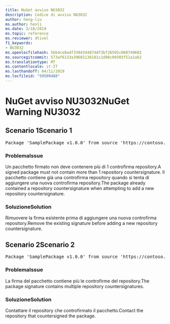 ```yaml
---
title: NuGet avviso NU3032
description: Codice di avviso NU3032
author: heng-liu
ms.author: henli
ms.date: 3/18/2019
ms.topic: reference
ms.reviewer: dtivel
f1_keywords:
- NU3032
ms.openlocfilehash: 5bb4ce8a4f33943d487ddf3bf26592c068749602
ms.sourcegitcommit: 573af6133a39601136181c1d98c09303f51a1ab2
ms.translationtype: MT
ms.contentlocale: it-IT
ms.lasthandoff: 04/11/2019
ms.locfileid: "59509488"
---
```

# <a name="nuget-warning-nu3032"></a><span data-ttu-id="28cfb-103">NuGet avviso NU3032</span><span class="sxs-lookup"><span data-stu-id="28cfb-103">NuGet Warning NU3032</span></span>

## <a name="scenario-1"></a><span data-ttu-id="28cfb-104">Scenario 1</span><span class="sxs-lookup"><span data-stu-id="28cfb-104">Scenario 1</span></span>

<pre>Package 'SamplePackage v1.0.0' from source 'https://contoso.com/index.json': The package already contains a repository countersignature. Please remove the existing signature before adding a new repository countersignature.</pre>

### <a name="issue"></a><span data-ttu-id="28cfb-105">Problema</span><span class="sxs-lookup"><span data-stu-id="28cfb-105">Issue</span></span>

<span data-ttu-id="28cfb-106">Un pacchetto firmato non deve contenere più di 1 controfirma repository.</span><span class="sxs-lookup"><span data-stu-id="28cfb-106">A signed package must not contain more than 1 repository countersignature.</span></span> <span data-ttu-id="28cfb-107">Il pacchetto contiene già una controfirma repository quando si tenta di aggiungere una nuova controfirma repository.</span><span class="sxs-lookup"><span data-stu-id="28cfb-107">The package already contained a repository countersignature when attempting to add a new repository countersignature.</span></span>


### <a name="solution"></a><span data-ttu-id="28cfb-108">Soluzione</span><span class="sxs-lookup"><span data-stu-id="28cfb-108">Solution</span></span>

<span data-ttu-id="28cfb-109">Rimuovere la firma esistente prima di aggiungere una nuova controfirma repository.</span><span class="sxs-lookup"><span data-stu-id="28cfb-109">Remove the existing signature before adding a new repository countersignature.</span></span>



## <a name="scenario-2"></a><span data-ttu-id="28cfb-110">Scenario 2</span><span class="sxs-lookup"><span data-stu-id="28cfb-110">Scenario 2</span></span>

<pre>Package 'SamplePackage v1.0.0' from source 'https://contoso.com/index.json': The package signature contains multiple repository countersignatures.</pre>

### <a name="issue"></a><span data-ttu-id="28cfb-111">Problema</span><span class="sxs-lookup"><span data-stu-id="28cfb-111">Issue</span></span>

<span data-ttu-id="28cfb-112">La firma del pacchetto contiene più le controfirme del repository.</span><span class="sxs-lookup"><span data-stu-id="28cfb-112">The package signature contains multiple repository countersignatures.</span></span>


### <a name="solution"></a><span data-ttu-id="28cfb-113">Soluzione</span><span class="sxs-lookup"><span data-stu-id="28cfb-113">Solution</span></span>

<span data-ttu-id="28cfb-114">Contattare il repository che controfirmato il pacchetto.</span><span class="sxs-lookup"><span data-stu-id="28cfb-114">Contact the repository that countersigned the package.</span></span>